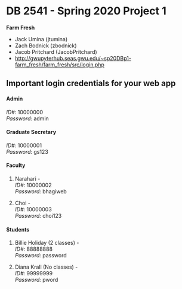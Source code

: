 # DB 2541 - Spring 2020 Project 1

**Farm Fresh**
 - Jack Umina (jtumina)
 - Zach Bodnick (zbodnick)
 - Jacob Pritchard (JacobPritchard)
 - http://gwupyterhub.seas.gwu.edu/~sp20DBp1-farm_fresh/farm_fresh/src/login.php
 
## Important login credentials for your web app
 
#### Admin

*ID#:* 10000000 <br>
*Password:* admin <br>

#### Graduate Secretary

*ID#:* 10000001 <br>
*Password:* gs123 <br>

#### Faculty

1. Narahari - <br>
*ID#:* 10000002 <br>
*Password:* bhagiweb <br>

2. Choi - <br>
*ID#:* 10000003 <br>
*Password:* choi123 <br>

#### Students

1. Billie Holiday (2 classes) - <br>
*ID#:* 88888888 <br>
*Password:* password <br>

2. Diana Krall (No classes) - <br>
*ID#:* 99999999 <br>
*Password:* pword <br>
